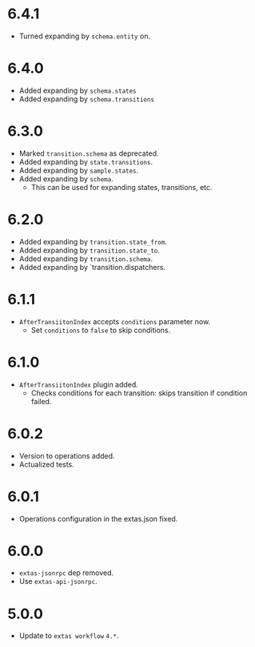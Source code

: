 # 6.4.1

- Turned expanding by `schema.entity` on.

# 6.4.0

- Added expanding by `schema.states`
- Added expanding by `schema.transitions`

# 6.3.0

- Marked `transition.schema` as deprecated.
- Added expanding by `state.transitions`.
- Added expanding by `sample.states`.
- Added expanding by `schema`.
  - This can be used for expanding states, transitions, etc.

# 6.2.0

- Added expanding by `transition.state_from`.
- Added expanding by `transition.state_to`.
- Added expanding by `transition.schema`.
- Added expanding by `transition.dispatchers.

# 6.1.1

- `AfterTransiitonIndex` accepts `conditions` parameter now.
  - Set `conditions` to `false` to skip conditions.

# 6.1.0

- `AfterTransiitonIndex` plugin added.
  - Checks conditions for each transition: skips transition if condition failed.

# 6.0.2

- Version to operations added.
- Actualized tests.

# 6.0.1

- Operations configuration in the extas.json fixed.

# 6.0.0

- `extas-jsonrpc` dep removed.
- Use `extas-api-jsonrpc`.

# 5.0.0

- Update to `extas workflow` `4.*`.